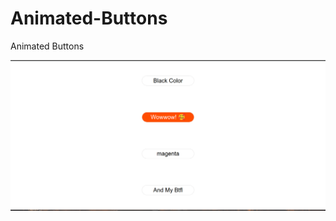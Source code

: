# Animated-Buttons
Animated Buttons 


![alt text](https://github.com/Tosifkankod/Animated-Buttons/blob/main/buttons.png?raw=true)

